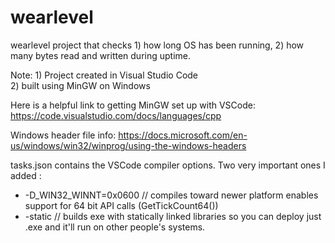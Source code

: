 # wearlevel
wearlevel project that checks 1) how long OS has been running, 2) how many bytes read and written during uptime.

Note: 1) Project created in Visual Studio Code <br/>
2) built using MinGW on Windows <br/>
<p>
Here is a helpful link to getting MinGW set up with VSCode: <a href="https://code.visualstudio.com/docs/languages/cpp">https://code.visualstudio.com/docs/languages/cpp</a>
</p>

<p>
Windows header file info: <a href="https://docs.microsoft.com/en-us/windows/win32/winprog/using-the-windows-headers">https://docs.microsoft.com/en-us/windows/win32/winprog/using-the-windows-headers</a>
</p>
<p>
tasks.json contains the VSCode compiler options. Two very important ones I added :
<ul>
<li>-D_WIN32_WINNT=0x0600  // compiles toward newer platform enables support for 64 bit API calls (GetTickCount64())</li>
<li>-static // builds exe with statically linked libraries so you can deploy just .exe and it'll run on other people's systems.</li>
</ul>
</p>
